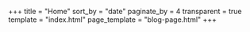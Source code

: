 +++
title = "Home"
sort_by = "date"
paginate_by = 4
transparent = true
template = "index.html"
page_template = "blog-page.html"
+++
